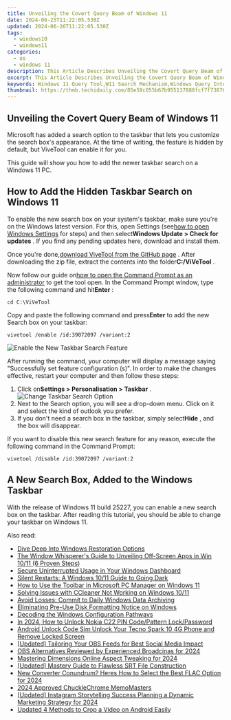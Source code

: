 ```yaml
---
title: Unveiling the Covert Query Beam of Windows 11
date: 2024-06-25T11:22:05.530Z
updated: 2024-06-26T11:22:05.530Z
tags:
  - windows10
  - windows11
categories:
  - os
  - windows 11
description: This Article Describes Unveiling the Covert Query Beam of Windows 11
excerpt: This Article Describes Unveiling the Covert Query Beam of Windows 11
keywords: Windows 11 Query Tool,W11 Search Mechanism,Windows Query Interface,Win11 Data Extraction,Windows Exploration Features,Query Beam in Win11,Unlocking Win11 Secrets
thumbnail: https://thmb.techidaily.com/85e59c055b67b955137888fcf7f73876f5aa865452b0b880700bbba9d50ba851.jpg
---
```


## Unveiling the Covert Query Beam of Windows 11

 Microsoft has added a search option to the taskbar that lets you customize the search box's appearance. At the time of writing, the feature is hidden by default, but ViveTool can enable it for you.

 This guide will show you how to add the newer taskbar search on a Windows 11 PC.

## How to Add the Hidden Taskbar Search on Windows 11

 To enable the new search box on your system's taskbar, make sure you're on the Windows latest version. For this, open Settings (see[how to open Windows Settings](https://www.makeuseof.com/windows-ways-to-open-system-settings/) for steps) and then select**Windows Update > Check for updates** . If you find any pending updates here, download and install them.

 Once you're done,[download ViveTool from the GitHub page](https://github.com/thebookisclosed/ViVe/releases) . After downloading the zip file, extract the contents into the folder**C:/ViVeTool** .

 Now follow our guide on[how to open the Command Prompt as an administrator](https://www.makeuseof.com/windows-run-command-prompt-admin/) to get the tool open. In the Command Prompt window, type the following command and hit**Enter** :

`cd C:\ViVeTool`

 Copy and paste the following command and press**Enter** to add the new Search box on your taskbar:

`vivetool /enable /id:39072097 /variant:2`

![Enable the New Taskbar Search Feature](https://static1.makeuseofimages.com/wordpress/wp-content/uploads/2023/01/enable-the-new-taskbar-search-feature.jpg)

 After running the command, your computer will display a message saying "Successfully set feature configuration (s)". In order to make the changes effective, restart your computer and then follow these steps:

1. Click on**Settings > Personalisation > Taskbar** .  
![Change Taskbar Search Option](https://static1.makeuseofimages.com/wordpress/wp-content/uploads/2023/01/change-taskbar-search-option.jpg)
2. Next to the Search option, you will see a drop-down menu. Click on it and select the kind of outlook you prefer.
3. If you don't need a search box in the taskbar, simply select**Hide** , and the box will disappear.

 If you want to disable this new search feature for any reason, execute the following command in the Command Prompt:

`vivetool /disable /id:39072097 /variant:2`

## A New Search Box, Added to the Windows Taskbar

 With the release of Windows 11 build 25227, you can enable a new search box on the taskbar. After reading this tutorial, you should be able to change your taskbar on Windows 11.


<ins class="adsbygoogle"
     style="display:block"
     data-ad-format="autorelaxed"
     data-ad-client="ca-pub-7571918770474297"
     data-ad-slot="1223367746"></ins>



<ins class="adsbygoogle"
     style="display:block"
     data-ad-client="ca-pub-7571918770474297"
     data-ad-slot="8358498916"
     data-ad-format="auto"
     data-full-width-responsive="true"></ins>

<span class="atpl-alsoreadstyle">Also read:</span>
<div><ul>
<li><a href="https://win11.techidaily.com/dive-deep-into-windows-restoration-options/"><u>Dive Deep Into Windows Restoration Options</u></a></li>
<li><a href="https://win11.techidaily.com/the-window-whisperers-guide-to-unveiling-off-screen-apps-in-win-1011-6-proven-steps/"><u>The Window Whisperer's Guide to Unveiling Off-Screen Apps in Win 10/11 (6 Proven Steps)</u></a></li>
<li><a href="https://win11.techidaily.com/secure-uninterrupted-usage-in-your-windows-dashboard/"><u>Secure Uninterrupted Usage in Your Windows Dashboard</u></a></li>
<li><a href="https://win11.techidaily.com/silent-restarts-a-windows-1011-guide-to-going-dark/"><u>Silent Restarts: A Windows 10/11 Guide to Going Dark</u></a></li>
<li><a href="https://win11.techidaily.com/how-to-use-the-toolbar-in-microsoft-pc-manager-on-windows-11/"><u>How to Use the Toolbar in Microsoft PC Manager on Windows 11</u></a></li>
<li><a href="https://win11.techidaily.com/solving-issues-with-ccleaner-not-working-on-windows-1011/"><u>Solving Issues with CCleaner Not Working on Windows 10/11</u></a></li>
<li><a href="https://win11.techidaily.com/avoid-losses-commit-to-daily-windows-data-archiving/"><u>Avoid Losses: Commit to Daily Windows Data Archiving</u></a></li>
<li><a href="https://win11.techidaily.com/eliminating-pre-use-disk-formatting-notice-on-windows/"><u>Eliminating Pre-Use Disk Formatting Notice on Windows</u></a></li>
<li><a href="https://win11.techidaily.com/decoding-the-windows-configuration-pathways/"><u>Decoding the Windows Configuration Pathways</u></a></li>
<li><a href="https://easy-unlock-android.techidaily.com/in-2024-how-to-unlock-nokia-c22-pin-codepattern-lockpassword-by-drfone-android/"><u>In 2024, How to Unlock Nokia C22 PIN Code/Pattern Lock/Password</u></a></li>
<li><a href="https://sim-unlock.techidaily.com/android-unlock-code-sim-unlock-your-tecno-spark-10-4g-phone-and-remove-locked-screen-by-drfone-android/"><u>Android Unlock Code Sim Unlock Your Tecno Spark 10 4G Phone and Remove Locked Screen</u></a></li>
<li><a href="https://screen-video-capture.techidaily.com/updated-tailoring-your-obs-feeds-for-best-social-media-impact/"><u>[Updated] Tailoring Your OBS Feeds for Best Social Media Impact</u></a></li>
<li><a href="https://digital-screen-recording.techidaily.com/obs-alternatives-reviewed-by-experienced-broadcinas-for-2024/"><u>OBS Alternatives Reviewed by Experienced Broadcinas for 2024</u></a></li>
<li><a href="https://extra-guidance.techidaily.com/mastering-dimensions-online-aspect-tweaking-for-2024/"><u>Mastering Dimensions  Online Aspect Tweaking for 2024</u></a></li>
<li><a href="https://extra-guidance.techidaily.com/updated-mastery-guide-to-flawless-srt-file-construction/"><u>[Updated] Mastery Guide to Flawless SRT File Construction</u></a></li>
<li><a href="https://video-creation-software.techidaily.com/new-converter-conundrum-heres-how-to-select-the-best-flac-option-for-2024/"><u>New Converter Conundrum? Heres How to Select the Best FLAC Option for 2024</u></a></li>
<li><a href="https://extra-hints.techidaily.com/2024-approved-chucklechrome-memomasters/"><u>2024 Approved  ChuckleChrome  MemoMasters</u></a></li>
<li><a href="https://instagram-videos.techidaily.com/updated-instagram-storytelling-success-planning-a-dynamic-marketing-strategy-for-2024/"><u>[Updated] Instagram Storytelling Success  Planning a Dynamic Marketing Strategy for 2024</u></a></li>
<li><a href="https://ai-editing-video.techidaily.com/updated-4-methods-to-crop-a-video-on-android-easily/"><u>Updated 4 Methods to Crop a Video on Android Easily</u></a></li>
</ul></div>
